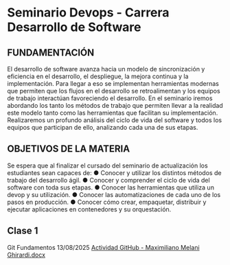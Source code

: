 # Seminario Devops - Carrera Desarrollo de Software

## FUNDAMENTACIÓN
El desarrollo de software avanza hacia un modelo de sincronización y eficiencia en el
desarrollo, el despliegue, la mejora continua y la implementación.
Para llegar a eso se implementan herramientas modernas que permiten que los flujos en el
desarrollo se retroalimentan y los equipos de trabajo interactúan favoreciendo el desarrollo.
En el seminario iremos abordando los tanto los métodos de trabajo que permiten llevar a la
realidad este modelo tanto como las herramientas que facilitan su implementación.
Realizaremos un profundo análisis del ciclo de vida del software y todos los equipos que
participan de ello, analizando cada una de sus etapas.
## OBJETIVOS DE LA MATERIA
Se espera que al finalizar el cursado del seminario de actualización los estudiantes
sean capaces de:
● Conocer y utilizar los distintos métodos de trabajo del desarrollo ágil.
● Conocer y comprender el ciclo de vida del software con toda sus etapas.
● Conocer las herramientas que utiliza un devop y su utilización.
● Conocer las automatizaciones de cada uno de los pasos en producción.
● Conocer cómo crear, empaquetar, distribuir y ejecutar aplicaciones en contenedores y
su orquestación.


## Clase 1
Git Fundamentos
13/08/2025
[Actividad GitHub - Maximiliano Melani Ghirardi.docx](https://github.com/user-attachments/files/21764284/Actividad.GitHub.-.Maximiliano.Melani.Ghirardi.docx)
